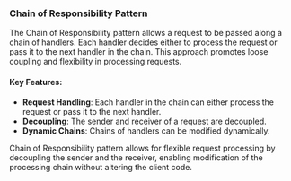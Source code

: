 ### Chain of Responsibility Pattern

The Chain of Responsibility pattern allows a request to be passed along a chain of handlers. Each handler decides either to process the request or pass it to the next handler in the chain. This approach promotes loose coupling and flexibility in processing requests.

#### Key Features:
- **Request Handling**: Each handler in the chain can either process the request or pass it to the next handler.
- **Decoupling**: The sender and receiver of a request are decoupled.
- **Dynamic Chains**: Chains of handlers can be modified dynamically.

Chain of Responsibility pattern allows for flexible request processing by decoupling the sender and the receiver, enabling modification of the processing chain without altering the client code.